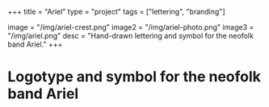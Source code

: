 +++
title = "Ariel"
type = "project"
tags = ["lettering", "branding"]

image = "/img/ariel-crest.png"
image2 = "/img/ariel-photo.png"
image3 = "/img/ariel.png"
desc = "Hand-drawn lettering and symbol for the neofolk band Ariel."
+++

# Logotype and symbol for the neofolk band Ariel
